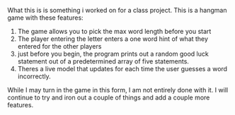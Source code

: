 What this is is something i worked on for a class project. This is a hangman game with these features:

1. The game allows you to pick the max word length before you start
2. The player entering the letter enters a one word hint of what they entered for the other players
3. just before you begin, the program prints out a random good luck statement out of a predetermined array of five statements.
4. Theres a live model that updates for each time the user guesses a word incorrectly.

While I may turn in the game in this form, I am not entirely done with it. I will continue to try and iron out a couple of things and add a couple more features.
